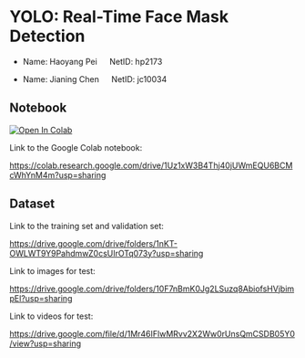 # YOLO: Real-Time Face Mask Detection

* Name: Haoyang Pei &emsp;  NetID: hp2173

* Name: Jianing Chen &emsp; NetID: jc10034


## Notebook

[![Open In Colab](https://colab.research.google.com/assets/colab-badge.svg)](https://colab.research.google.com/drive/1Uz1xW3B4Thj40jUWmEQU6BCMcWhYnM4m?usp=sharing)


Link to the Google Colab notebook:

https://colab.research.google.com/drive/1Uz1xW3B4Thj40jUWmEQU6BCMcWhYnM4m?usp=sharing

## Dataset
Link to the training set and validation set:

https://drive.google.com/drive/folders/1nKT-OWLWT9Y9PahdmwZ0csUIrOTq073y?usp=sharing

Link to images for test:

https://drive.google.com/drive/folders/10F7nBmK0Jg2LSuzq8AbiofsHVjbimpEl?usp=sharing

Link to videos for test:

https://drive.google.com/file/d/1Mr46IFlwMRvv2X2Ww0rUnsQmCSDB05Y0/view?usp=sharing
